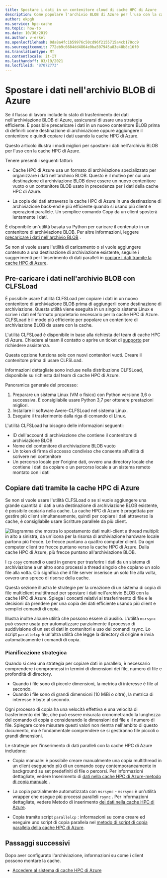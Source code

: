 ```yaml
---
title: Spostare i dati in un contenitore cloud di cache HPC di Azure
description: Come popolare l'archivio BLOB di Azure per l'uso con la cache HPC di Azure
author: ekpgh
ms.service: hpc-cache
ms.topic: how-to
ms.date: 10/30/2019
ms.author: v-erkel
ms.openlocfilehash: 0da8a4fc1b59976c50cd96f2155715a4cb178cc9
ms.sourcegitcommit: 772eb9c6684dd4864e0ba507945a83e48b8c16f0
ms.translationtype: MT
ms.contentlocale: it-IT
ms.lasthandoff: 03/19/2021
ms.locfileid: "87072773"
---
```

# <a name="move-data-to-azure-blob-storage"></a>Spostare i dati nell'archivio BLOB di Azure

Se il flusso di lavoro include lo stato di trasferimento dei dati nell'archiviazione BLOB di Azure, assicurarsi di usare una strategia efficiente. È possibile precaricare i dati in un nuovo contenitore BLOB prima di definirli come destinazione di archiviazione oppure aggiungere il contenitore e quindi copiare i dati usando la cache HPC di Azure.

Questo articolo illustra i modi migliori per spostare i dati nell'archivio BLOB per l'uso con la cache HPC di Azure.

Tenere presenti i seguenti fattori:

* Cache HPC di Azure usa un formato di archiviazione specializzato per organizzare i dati nell'archivio BLOB. Questo è il motivo per cui una destinazione di archiviazione BLOB deve essere un nuovo contenitore vuoto o un contenitore BLOB usato in precedenza per i dati della cache HPC di Azure.

* La copia dei dati attraverso la cache HPC di Azure in una destinazione di archiviazione back-end è più efficiente quando si usano più client e operazioni parallele. Un semplice comando Copy da un client sposterà lentamente i dati.

È disponibile un'utilità basata su Python per caricare il contenuto in un contenitore di archiviazione BLOB. Per altre informazioni, leggere [precaricare i dati nell'archivio BLOB](#pre-load-data-in-blob-storage-with-clfsload) .

Se non si vuole usare l'utilità di caricamento o si vuole aggiungere contenuto a una destinazione di archiviazione esistente, seguire i suggerimenti per l'inserimento di dati paralleli in [copiare i dati tramite la cache HPC di Azure](#copy-data-through-the-azure-hpc-cache).

## <a name="pre-load-data-in-blob-storage-with-clfsload"></a>Pre-caricare i dati nell'archivio BLOB con CLFSLoad

È possibile usare l'utilità CLFSLoad per copiare i dati in un nuovo contenitore di archiviazione BLOB prima di aggiungerli come destinazione di archiviazione. Questa utilità viene eseguita in un singolo sistema Linux e scrive i dati nel formato proprietario necessario per la cache HPC di Azure. CLFSLoad è il modo più efficiente per popolare un contenitore di archiviazione BLOB da usare con la cache.

L'utilità CLFSLoad è disponibile in base alla richiesta del team di cache HPC di Azure. Chiedere al team il contatto o aprire un ticket di [supporto](hpc-cache-support-ticket.md) per richiedere assistenza.

Questa opzione funziona solo con nuovi contenitori vuoti. Creare il contenitore prima di usare CLFSLoad.

Informazioni dettagliate sono incluse nella distribuzione CLFSLoad, disponibile su richiesta dal team di cache HPC di Azure.

Panoramica generale del processo:

1. Preparare un sistema Linux (VM o fisico) con Python versione 3,6 o successiva. È consigliabile usare Python 3,7 per ottenere prestazioni migliori.
1. Installare il software Avere-CLFSLoad nel sistema Linux.
1. Eseguire il trasferimento dalla riga di comando di Linux.

L'utilità CLFSLoad ha bisogno delle informazioni seguenti:

* ID dell'account di archiviazione che contiene il contenitore di archiviazione BLOB
* Nome del contenitore di archiviazione BLOB vuoto
* Un token di firma di accesso condiviso che consente all'utilità di scrivere nel contenitore
* Un percorso locale per l'origine dati, ovvero una directory locale che contiene i dati da copiare o un percorso locale a un sistema remoto montato con i dati

## <a name="copy-data-through-the-azure-hpc-cache"></a>Copiare dati tramite la cache HPC di Azure

Se non si vuole usare l'utilità CLFSLoad o se si vuole aggiungere una grande quantità di dati a una destinazione di archiviazione BLOB esistente, è possibile copiarla nella cache. La cache HPC di Azure è progettata per gestire più client simultaneamente, quindi per copiare i dati attraverso la cache, è consigliabile usare Scritture parallele da più client.

![Diagramma che mostra lo spostamento dati multi-client a thread multipli: in alto a sinistra, da un'icona per la risorsa di archiviazione hardware locale partono più frecce. Le frecce puntano a quattro computer client. Da ogni computer client tre frecce puntano verso la cache HPC di Azure. Dalla cache HPC di Azure, più frecce puntano all'archiviazione BLOB.](media/hpc-cache-parallel-ingest.png)

I ``cp`` ``copy`` comandi o usati in genere per trasferire i dati da un sistema di archiviazione a un altro sono processi a thread singolo che copiano un solo file alla volta. Ciò significa che il file server inserisce un solo file alla volta, ovvero uno spreco di risorse della cache.

Questa sezione illustra le strategie per la creazione di un sistema di copia di file multiclient multithread per spostare i dati nell'archivio BLOB con la cache HPC di Azure. Spiega i concetti relativi al trasferimento di file e le decisioni da prendere per una copia dei dati efficiente usando più client e semplici comandi di copia.

Illustra inoltre alcune utilità che possono essere di ausilio. L'utilità ``msrsync`` può essere usata per automatizzare parzialmente il processo di suddivisione di un set di dati in contenitori e uso dei comandi rsync. Lo script ``parallelcp`` è un'altra utilità che legge la directory di origine e invia automaticamente i comandi di copia.

### <a name="strategic-planning"></a>Pianificazione strategica

Quando si crea una strategia per copiare dati in parallelo, è necessario comprendere i compromessi in termini di dimensioni dei file, numero di file e profondità di directory.

* Quando i file sono di piccole dimensioni, la metrica di interesse è file al secondo.
* Quando i file sono di grandi dimensioni (10 MiBi o oltre), la metrica di interesse è byte al secondo.

Ogni processo di copia ha una velocità effettiva e una velocità di trasferimento dei file, che può essere misurata cronometrando la lunghezza del comando di copia e considerando le dimensioni del file e il numero di file. Spiegare come misurare questi valori non rientra nell'ambito di questo documento, ma è fondamentale comprendere se si gestiranno file piccoli o grandi dimensioni.

Le strategie per l'inserimento di dati paralleli con la cache HPC di Azure includono:

* Copia manuale: è possibile creare manualmente una copia multithread in un client eseguendo più di un comando copy contemporaneamente in background su set predefiniti di file o percorsi. Per informazioni dettagliate, vedere Inserimento di [dati nella cache HPC di Azure-metodo di copia manuale](hpc-cache-ingest-manual.md) .

* La copia parzialmente automatizzata con ``msrsync``  -  ``msrsync`` è un'utilità wrapper che esegue più processi paralleli ``rsync`` . Per informazioni dettagliate, vedere Metodo di inserimento [dei dati nella cache HPC di Azure](hpc-cache-ingest-msrsync.md).

* Copia tramite script ``parallelcp`` : informazioni su come creare ed eseguire uno script di copia parallela nel [metodo di script di copia parallela della cache HPC di Azure](hpc-cache-ingest-parallelcp.md).

## <a name="next-steps"></a>Passaggi successivi

Dopo aver configurato l'archiviazione, informazioni su come i client possono montare la cache.

* [Accedere al sistema di cache HPC di Azure](hpc-cache-mount.md)
